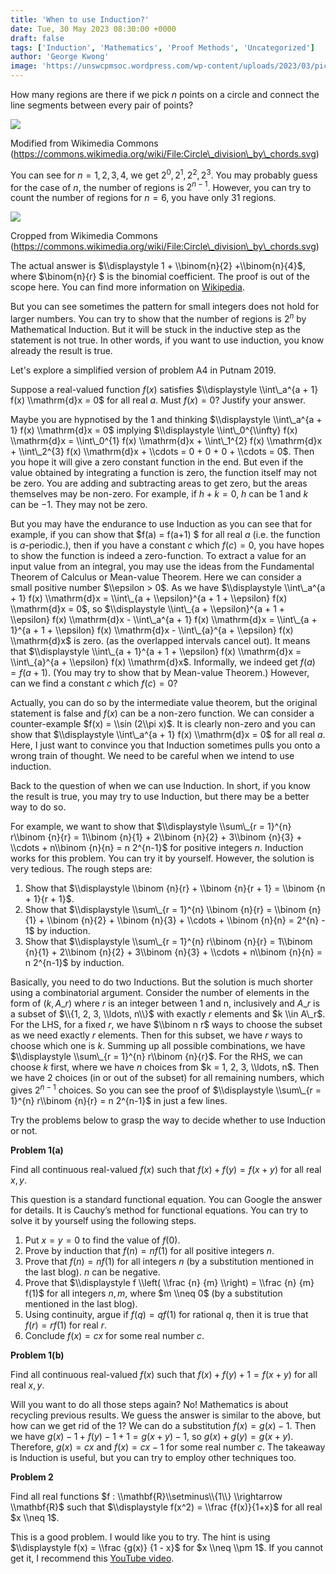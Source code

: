 ```yaml
---
title: 'When to use Induction?'
date: Tue, 30 May 2023 08:30:00 +0000
draft: false
tags: ['Induction', 'Mathematics', 'Proof Methods', 'Uncategorized']
author: 'George Kwong'
image: 'https://unswcpmsoc.wordpress.com/wp-content/uploads/2023/03/picture4.png?w=1024'
---
```


How many regions are there if we pick $n$ points on a circle and connect the line segments between every pair of points?

<!--more-->

![](https://unswcpmsoc.wordpress.com/wp-content/uploads/2023/03/picture4.png?w=1024)

Modified from Wikimedia Commons (https://commons.wikimedia.org/wiki/File:Circle\_division\_by\_chords.svg)

You can see for $n = 1, 2, 3, 4$, we get $2^0, 2^1, 2^2, 2^3$. You may probably guess for the case of $n$, the number of regions is $2^{n-1}$. However, you can try to count the number of regions for $n = 6$, you have only 31 regions.

![](https://unswcpmsoc.wordpress.com/wp-content/uploads/2023/03/image-3.png?w=743)

Cropped from Wikimedia Commons (https://commons.wikimedia.org/wiki/File:Circle\_division\_by\_chords.svg)

The actual answer is $\\displaystyle 1 + \\binom{n}{2} +\\binom{n}{4}$, where $\\binom{n}{r} $ is the binomial coefficient. The proof is out of the scope here. You can find more information on [Wikipedia](https://en.wikipedia.org/wiki/Dividing_a_circle_into_areas).

But you can see sometimes the pattern for small integers does not hold for larger numbers. You can try to show that the number of regions is $2^n$ by Mathematical Induction. But it will be stuck in the inductive step as the statement is not true. In other words, if you want to use induction, you know already the result is true.

Let's explore a simplified version of problem A4 in Putnam 2019.

Suppose a real-valued function $f(x)$ satisfies $\\displaystyle \\int\_a^{a + 1} f(x) \\mathrm{d}x = 0$ for all real $a$. Must $f(x) = 0$? Justify your answer.

Maybe you are hypnotised by the 1 and thinking $\\displaystyle \\int\_a^{a + 1} f(x) \\mathrm{d}x = 0$ implying $\\displaystyle \\int\_0^{\\infty} f(x) \\mathrm{d}x = \\int\_0^{1} f(x) \\mathrm{d}x + \\int\_1^{2} f(x) \\mathrm{d}x + \\int\_2^{3} f(x) \\mathrm{d}x + \\cdots = 0 + 0 + 0 + \\cdots = 0$. Then you hope it will give a zero constant function in the end. But even if the value obtained by integrating a function is zero, the function itself may not be zero. You are adding and subtracting areas to get zero, but the areas themselves may be non-zero. For example, if $h + k = 0$, $h$ can be $1$ and $k$ can be $-1$. They may not be zero.

But you may have the endurance to use Induction as you can see that for example, if you can show that $f(a) = f(a+1) $ for all real $a$ (i.e. the function is $a$-periodic.), then if you have a constant $c$ which $f(c) = 0$, you have hopes to show the function is indeed a zero-function. To extract a value for an input value from an integral, you may use the ideas from the Fundamental Theorem of Calculus or Mean-value Theorem. Here we can consider a small positive number $\\epsilon > 0$. As we have $\\displaystyle \\int\_a^{a + 1} f(x) \\mathrm{d}x = \\int\_{a + \\epsilon}^{a + 1 + \\epsilon} f(x) \\mathrm{d}x = 0$, so $\\displaystyle \\int\_{a + \\epsilon}^{a + 1 + \\epsilon} f(x) \\mathrm{d}x - \\int\_a^{a + 1} f(x) \\mathrm{d}x = \\int\_{a + 1}^{a + 1 + \\epsilon} f(x) \\mathrm{d}x - \\int\_{a}^{a + \\epsilon} f(x) \\mathrm{d}x$ is zero. (as the overlapped intervals cancel out). It means that $\\displaystyle \\int\_{a + 1}^{a + 1 + \\epsilon} f(x) \\mathrm{d}x = \\int\_{a}^{a + \\epsilon} f(x) \\mathrm{d}x$. Informally, we indeed get $f(a) = f(a+1)$. (You may try to show that by Mean-value Theorem.) However, can we find a constant $c$ which $f(c) = 0$?

Actually, you can do so by the intermediate value theorem, but the original statement is false and $f(x)$ can be a non-zero function. We can consider a counter-example $f(x) = \\sin (2\\pi x)$. It is clearly non-zero and you can show that $\\displaystyle \\int\_a^{a + 1} f(x) \\mathrm{d}x = 0$ for all real $a$. Here, I just want to convince you that Induction sometimes pulls you onto a wrong train of thought. We need to be careful when we intend to use induction.

Back to the question of when we can use Induction. In short, if you know the result is true, you may try to use Induction, but there may be a better way to do so.

For example, we want to show that $\\displaystyle \\sum\_{r = 1}^{n} r\\binom {n}{r} = 1\\binom {n}{1} + 2\\binom {n}{2} + 3\\binom {n}{3} + \\cdots + n\\binom {n}{n} = n 2^{n-1}$ for positive integers $n$. Induction works for this problem. You can try it by yourself. However, the solution is very tedious. The rough steps are:

1.  Show that $\\displaystyle \\binom {n}{r} + \\binom {n}{r + 1} = \\binom {n + 1}{r + 1}$.
2.  Show that $\\displaystyle \\sum\_{r = 1}^{n} \\binom {n}{r} = \\binom {n}{1} + \\binom {n}{2} + \\binom {n}{3} + \\cdots + \\binom {n}{n} = 2^{n} - 1$ by induction.
3.  Show that $\\displaystyle \\sum\_{r = 1}^{n} r\\binom {n}{r} = 1\\binom {n}{1} + 2\\binom {n}{2} + 3\\binom {n}{3} + \\cdots + n\\binom {n}{n} = n 2^{n-1}$ by induction.

Basically, you need to do two Inductions. But the solution is much shorter using a combinatorial argument. Consider the number of elements in the form of $(k, A\_r)$ where $r$ is an integer between 1 and n, inclusively and $A\_r$ is a subset of $\\{1, 2, 3, \\ldots, n\\}$ with exactly $r$ elements and $k \\in A\_r$. For the LHS, for a fixed $r$, we have $\\binom n r$ ways to choose the subset as we need exactly $r$ elements. Then for this subset, we have $r$ ways to choose which one is $k$. Summing up all possible combinations, we have $\\displaystyle \\sum\_{r = 1}^{n} r\\binom {n}{r}$. For the RHS, we can choose $k$ first, where we have $n$ choices from $k = 1, 2, 3, \\ldots, n$. Then we have 2 choices (in or out of the subset) for all remaining numbers, which gives $2^{n-1}$ choices. So you can see the proof of $\\displaystyle \\sum\_{r = 1}^{n} r\\binom {n}{r} = n 2^{n-1}$ in just a few lines.

Try the problems below to grasp the way to decide whether to use Induction or not.

**Problem 1(a)**

Find all continuous real-valued $f(x)$ such that $f(x) + f(y) = f(x+y)$ for all real $x,y$.

This question is a standard functional equation. You can Google the answer for details. It is Cauchy’s method for functional equations. You can try to solve it by yourself using the following steps.

1.  Put $x = y = 0$ to find the value of $f(0)$.
2.  Prove by induction that $f(n) = nf(1)$ for all positive integers $n$.
3.  Prove that $f(n) = nf(1)$ for all integers $n$ (by a substitution mentioned in the last blog). $n$ can be negative.
4.  Prove that $\\displaystyle f \\left( \\frac {n} {m} \\right) = \\frac {n} {m} f(1)$ for all integers $n, m$, where $m \\neq 0$ (by a substitution mentioned in the last blog).
5.  Using continuity, argue if $f(q) = qf(1)$ for rational $q$, then it is true that $f(r) = rf(1)$ for real $r$.
6.  Conclude $f(x) = cx$ for some real number $c$.

**Problem 1(b)**

Find all continuous real-valued $f(x)$ such that $f(x) + f(y) + 1 = f(x+y)$ for all real $x,y$.

Will you want to do all those steps again? No! Mathematics is about recycling previous results. We guess the answer is similar to the above, but how can we get rid of the 1? We can do a substitution $f(x) = g(x) - 1$. Then we have $g(x) - 1 + f(y) - 1 + 1 = g(x+y) - 1$, so $g(x) + g(y) = g(x+y)$. Therefore, $g(x) = cx$ and $f(x) = cx - 1$ for some real number $c$. The takeaway is Induction is useful, but you can try to employ other techniques too.

**Problem 2**

Find all real functions $f : \\mathbf{R}\\setminus\\{1\\} \\rightarrow \\mathbf{R}$ such that $\\displaystyle f(x^2) = \\frac {f(x)}{1+x}$ for all real $x \\neq 1$.

This is a good problem. I would like you to try. The hint is using $\\displaystyle f(x) = \\frac {g(x)} {1 - x}$ for $x \\neq \\pm 1$. If you cannot get it, I recommend this [YouTube video](https://youtu.be/lUmXJl01pKU).